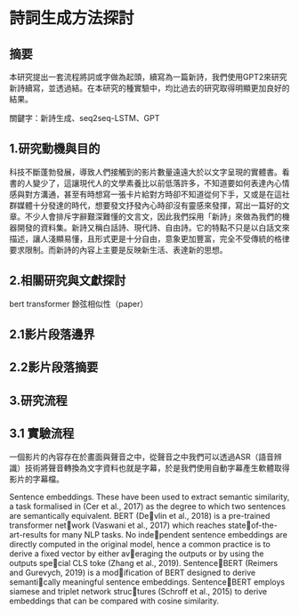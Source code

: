 # 詩詞生成方法探討

## 摘要

  本研究提出一套流程將詞或字做為起頭，續寫為一篇新詩，我們使用GPT2來研究新詩續寫，並透過結。在本研究的種實驗中，均比過去的研究取得明顯更加良好的結果。

關鍵字：新詩生成、seq2seq-LSTM、GPT

## 1.研究動機與目的

  科技不斷蓬勃發展，導致人們接觸到的影片數量遠遠大於以文字呈現的實體書。看書的人變少了，這讓現代人的文學素養比以前低落許多，不知道要如何表達內心情感與對方溝通，甚至有時想寫一張卡片給對方時卻不知道從何下手，又或是在這社群媒體十分發達的時代，想要發文抒發內心時卻沒有靈感來發揮，寫出一篇好的文章。不少人會排斥字辭艱深難懂的文言文，因此我們採用「新詩」來做為我們的機器開發的資料集。新詩又稱白話詩、現代詩、自由詩。它的特點不只是以白話文來描述，讓人淺顯易懂，且形式更是十分自由，意象更加豐富，完全不受傳統的格律要求限制。而新詩的內容上主要是反映新生活、表達新的思想。

## 2.相關研究與文獻探討

bert transformer 餘弦相似性（paper）

## 2.1影片段落邊界

## 2.2影片段落摘要

## 3.研究流程

## 3.1 實驗流程

  一個影片的內容存在於畫面與聲音之中，從聲音之中我們可以透過ASR（語音辨識）技術將聲音轉換為文字資料也就是字幕，於是我們使用自動字幕產生軟體取得影片的字幕檔。

Sentence embeddings. These have been used
to extract semantic similarity, a task formalised
in (Cer et al., 2017) as the degree to which two
sentences are semantically equivalent. BERT (Devlin et al., 2018) is a pre-trained transformer network (Vaswani et al., 2017) which reaches stateof-the-art-results for many NLP tasks. No independent sentence embeddings are directly computed in the original model, hence a common
practice is to derive a fixed vector by either averaging the outputs or by using the outputs special CLS toke (Zhang et al., 2019). SentenceBERT (Reimers and Gurevych, 2019) is a modification of BERT designed to derive semantically meaningful sentence embeddings. SentenceBERT employs siamese and triplet network structures (Schroff et al., 2015) to derive embeddings
that can be compared with cosine similarity.

